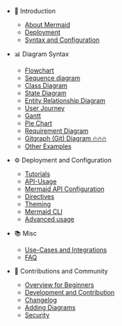 - 📔 Introduction

  - [About Mermaid](README.md)
  - [Deployment](n00b-gettingStarted.md)
  - [Syntax and Configuration](n00b-syntaxReference.md)

- 📊 Diagram Syntax
  - [Flowchart](flowchart.md)
  - [Sequence diagram](sequenceDiagram.md)
  - [Class Diagram](classDiagram.md)
  - [State Diagram](stateDiagram.md)
  - [Entity Relationship Diagram](entityRelationshipDiagram.md)
  - [User Journey](user-journey.md)
  - [Gantt](gantt.md)
  - [Pie Chart](pie.md)
  - [Requirement Diagram](requirementDiagram.md)
  - [Gitgraph (Git) Diagram 🔥🔥🔥](gitgraph.md)
  - [Other Examples](examples.md)

- ⚙️ Deployment and Configuration

  - [Tutorials](Tutorials.md)
  - [API-Usage](usage.md)
  - [Mermaid API Configuration](Setup.md)
  - [Directives](directives.md)
  - [Theming](theming.md)
  - [Mermaid CLI](mermaidCLI.md)
  - [Advanced usage](n00b-advanced.md)

- 📚 Misc
  - [Use-Cases and Integrations](integrations.md)
  - [FAQ](faq.md)

- 🙌 Contributions and Community
  - [Overview for Beginners](n00b-overview.md)
  - [Development and Contribution ](development.md)
  - [Changelog](CHANGELOG.md)
  - [Adding Diagrams ](newDiagram.md)
  - [Security ](security.md)
